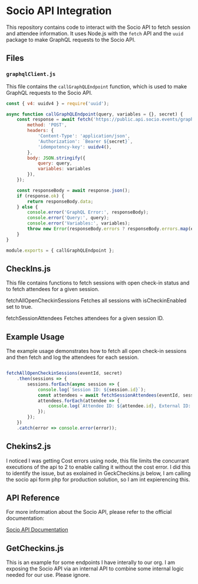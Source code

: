 # Socio API Integration

This repository contains code to interact with the Socio API to fetch session and attendee information. It uses Node.js with the `fetch` API and the `uuid` package to make GraphQL requests to the Socio API.

## Files

### `graphqlClient.js`

This file contains the `callGraphQLEndpoint` function, which is used to make GraphQL requests to the Socio API.

```javascript
const { v4: uuidv4 } = require('uuid');

async function callGraphQLEndpoint(query, variables = {}, secret) {
    const response = await fetch('https://public.api.socio.events/graphql', {
        method: 'POST',
        headers: {
            'Content-Type': 'application/json',
            'Authorization': `Bearer ${secret}`,
            'idempotency-key': uuidv4(),
        },
        body: JSON.stringify({
            query: query,
            variables: variables
        }),
    });

    const responseBody = await response.json();
    if (response.ok) {
        return responseBody.data;
    } else {
        console.error('GraphQL Error:', responseBody);
        console.error('Query:', query);
        console.error('Variables:', variables);
        throw new Error(responseBody.errors ? responseBody.errors.map(error => error.message).join(', ') : 'Unknown error');
    }
}

module.exports = { callGraphQLEndpoint };

```
## CheckIns.js

This file contains functions to fetch sessions with open check-in status and to fetch attendees for a given session.

fetchAllOpenCheckinSessions
Fetches all sessions with isCheckinEnabled set to true.

fetchSessionAttendees
Fetches attendees for a given session ID.

## Example Usage
The example usage demonstrates how to fetch all open check-in sessions and then fetch and log the attendees for each session.
```javascript

fetchAllOpenCheckinSessions(eventId, secret)
    .then(sessions => {
        sessions.forEach(async session => {
            console.log(`Session ID: ${session.id}`);
            const attendees = await fetchSessionAttendees(eventId, session.id, secret);
            attendees.forEach(attendee => {
                console.log(`Attendee ID: ${attendee.id}, External ID: ${attendee.externalId}, First Name: ${attendee.profile.firstName}, Last Name: ${attendee.profile.lastName}`);
            });
        });
    })
    .catch(error => console.error(error));


```
## Chekins2.js

I noticed I was getting Cost errors using node, this file limits the concurrant executions of the api to 2 to enable calling it without the cost error.  I did this to identify the issue, but as exolained in GeckCheckins.js below, I am calling the socio api form php for production solution, so I am int expierencing this.

## API Reference
For more information about the Socio API, please refer to the official documentation:

[Socio API Documentation](https://public-api.socio.events/docs/2024-06/api/start)

## GetCheckins.js

This is an example for some endpoints I have interally to our org.  I am exposing the Socio API via an internal API to combine some internal logic needed for our use.  Please ignore. 




